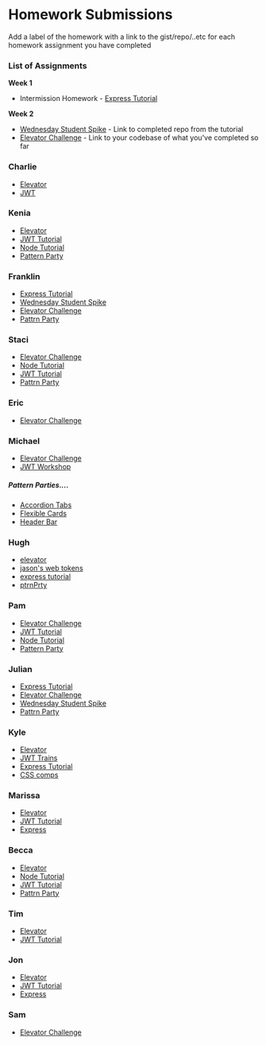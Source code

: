 # Homework Submissions

Add a label of the homework with a link to the gist/repo/..etc for each homework assignment you have completed

### List of Assignments

**Week 1**

* Intermission Homework - [Express Tutorial](https://www.tutorialspoint.com/nodejs/nodejs_express_framework.htm)

**Week 2**

* [Wednesday Student Spike](http://frontend.turing.io/lessons/security-with-jwts.html) - Link to completed repo from the tutorial
* [Elevator Challenge](https://github.com/turingschool-examples/elevator-challenge) - Link to your codebase of what you've completed so far


### Charlie

* [Elevator](https://github.com/dunncl15/elevator-challenge)
* [JWT](https://github.com/dunncl15/JWT-workshop)

### Kenia

* [Elevator](https://github.com/kfarias/elevator-challenge)
* [JWT Tutorial](https://github.com/kfarias/jwt-turorial)
* [Node Tutorial](https://github.com/kfarias/node-tutorial)
* [Pattern Party](https://github.com/kfarias/pattern-party)

### Franklin

* [Express Tutorial](https://github.com/Obleo33/express-tutorial.git)
* [Wednesday Student Spike](https://github.com/Obleo33/jwt-tutorial)
* [Elevator Challenge](https://github.com/Obleo33/elevator)
* [Pattrn Party](https://github.com/Obleo33/pattrn-party.git)

### Staci

* [Elevator Challenge](https://github.com/stacimcwilliams/elevator_challenge)
* [Node Tutorial](https://github.com/stacimcwilliams/prework_node_tutorial)
* [JWT Tutorial](https://github.com/stacimcwilliams/jwt-tutorial)
* [Pattrn Party](https://stacimcwilliams.github.io/pattrn_party/)

### Eric

* [Elevator Challenge](https://github.com/esayler/elevator)

### Michael

* [Elevator Challenge](https://github.com/Mickyfen17/elevator-challenge)
* [JWT Workshop](https://github.com/Mickyfen17/JWT-workshop)
##### Pattern Parties....
* [Accordion Tabs](https://github.com/Mickyfen17/accordion-tabs)
* [Flexible Cards](https://github.com/Mickyfen17/flexible-cards)
* [Header Bar](https://github.com/Mickyfen17/header-bar)



### Hugh

* [elevator](https://github.com/hmorri32/elevator-algorithm)
* [jason's web tokens](https://github.com/hmorri32/jwt-trains)
* [express tutorial](https://github.com/hmorri32/m4-pw-express)
* [ptrnPrty](https://github.com/hmorri32/patTRNT-party)

### Pam

* [Elevator Challenge](https://github.com/thatPamIAm/elevator-challenge)
* [JWT Tutorial](https://github.com/thatPamIAm/jwt-tutorial)
* [Node Tutorial](https://github.com/thatPamIAm/node-express-prework)
* [Pattern Party](https://thatpamiam.github.io/Pattern-Party/)



### Julian

* [Express Tutorial](https://github.com/juliankyer/node-prework)
* [Elevator Challenge](https://github.com/juliankyer/elevator-challenge)
* [Wednesday Student Spike](https://github.com/juliankyer/jwt-tutorial)
* [Pattrn Party](https://juliankyer.github.io/pattrn-party/)

### Kyle

* [Elevator](https://github.com/zkc/elevator-challange)
* [JWT Trains](https://github.com/zkc/jwt-trains)
* [Express Tutorial](https://github.com/zkc/expressTut)
* [CSS comps](https://github.com/zkc/design-comps)


### Marissa

* [Elevator](https://github.com/marissa27/elevator-challenge)
* [JWT Tutorial](https://github.com/marissa27/jwt-tut)
* [Express](https://github.com/marissa27/express-tutorial)

### Becca

* [Elevator](https://github.com/becs919/elevator)
* [Node Tutorial](https://github.com/becs919/prework)
* [JWT Tutorial](https://github.com/becs919/jwt-tutorial)
* [Pattrn Party](https://becs919.github.io/pattrnparty/)


### Tim

* [Elevator](https://github.com/tbrandle/Elevator)
* [JWT Tutorial](https://github.com/tbrandle/Train)

### Jon

* [Elevator](https://github.com/ActionJonny/elevator)
* [JWT Tutorial](https://github.com/ActionJonny/jwt-tutorial)
* [Express](https://github.com/ActionJonny/express-workshop)

### Sam

* [Elevator Challenge](https://github.com/sljohnson32/elevator-challenge)
